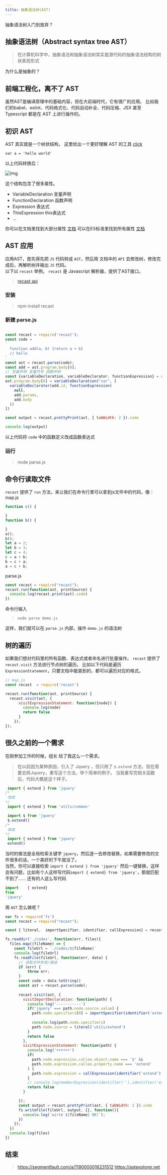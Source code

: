 ```yaml
---
title: 抽象语法树(AST)
---
```

抽象语法树入门到放弃？

## 抽象语法树（Abstract syntax tree AST）

> 在计算机科学中，抽象语法和抽象语法树其实是源代码的抽象语法结构的树状表现形式

为什么是抽象的？

## 前端工程化，离不了 AST

虽然AST是编译原理中的基础内容，但在大前端时代，它有很广的应用。
比如我们的babel、eslint、代码格式化、代码自动补全、代码压缩、JSX 甚至 Typescript 都是在 AST 上进行操作的。

## 初识 AST

AST 其实就是一个树状结构，
这里给出一个更好理解 AST 的工具 [click](https://astexplorer.net/)

`var a = 'hello world'`

以上代码转换后：  

![img](../../../../imgs/1.jpg)  

这个结构包含了很多属性。  
- VariableDeclaration 变量声明
- FunctionDeclaration 函数声明
- Expression 表达式
- ThisExpression this表达式
- ...

你可以在文档里找到大部分属性 [文档](https://developer.mozilla.org/en-US/docs/Mozilla/Projects/SpiderMonkey/Parser_API#Node_objects)
可以在ES标准里找到所有属性 [文档](https://github.com/estree/estree)

## AST 应用  
应用AST，首先得先把 `JS` 代码转成 `AST`，然后用 文档中的 `API` 去修改树，修改完成后，再解析树并输出 `JS` 代码。  
以下以 `recast` 举例。
`recast` 是 Javascript 解析器，提供了AST接口。  

> [recast api](https://github.com/benjamn/ast-types/blob/master/def/core.ts)
### 安装 
> npm install recast
### 新建 parse.js

```Javascript

const recast = require('recast');
const code = 
` 
  function add(a, b) {return a + b}
  // hello
`
const ast = recast.parse(code);
const add = ast.program.body[0];
// 变量声明 变量符号 函数声明
const {variableDeclaration, variableDeclarator, functionExpression} = recast.types.builders;
ast.program.body[0] = variableDeclaration("var", [
  variableDeclarator(add.id, functionExpression(
    null,
    add.params,
    add.body
  ))
])

const output = recast.prettyPrint(ast, { tabWidth: 2 }).code

console.log(output)
```
以上代码将 `code` 中的函数定义改成函数表达式

### 运行
> node parse.js

## 命令行读取文件

`recast` 提供了 `run` 方法，来让我们在命令行里可以拿到js文件中的代码，像：
map.js
```javascript
function c() {

}
function b() {

}
a();
b();
let a = 2;
let b = 3;
let c = 4;
c = a + b;
b = c + a;
a = c + b;
```
parse.js

```javascript
const recast = require("recast");
recast.run(function(ast, printSource) {
  console.log(recast.print(ast).code)
})
```
命令行输入  
> `node parse demo.js`  

这样，我们就可以在 `parse.js` 内部，操作 `demo.js` 的语法树
## 树的遍历

如果我们想对代码里的所有函数、表达式或者命名进行批量操作。 `recast` 提供了 `recast.visit` 方法进行节点树的遍历。
比如以下代码是遍历 `ExpressionStatement`，只要文档中能查到的，都可以遍历对应的格式。
```javascript 
// map.js
const recast  = require('recast')

recast.run(function(ast, printSource) {
  recast.visit(ast, {
      visitExpressionStatement: function({node}) {
        console.log(node)
        return false
      }
    });
});
```
## 很久之前的一个需求

在刚参加工作的时候，组长 给了我这么一个需求。

> 在以前因为某种原因，引入了 Jquery ，但只用了 `$.extend` 方法，现在需要去除Jquery，重写这个方法。举个简单的例子。
当我重写完相关函数后，代码大概是这个样子。  

```javascript
 import { extend } from 'jquery'
/*
 改成
*/
 import { extend } from 'utils/common'

 import $ from 'jquery'
 $.extend()
/*
 改成
*/
 import { extend } from 'jquery'
 extend()

```

当时的做法是全局检索关键字 `jquery`，然后逐一去修改替换，如果需要修改的文件很多的话，一个美好的下午就没了。  
当然，你可以直接检索 `import { extend } from 'jquery'` 然后一键替换，这样会有问题，比如有个人这样写代码`import { extend} from 'jquery'`，那就匹配不到了......
还有的人这么写代码


```javascript
import    { extend} 
from     
'jquery'
```
用 `AST` 怎么做呢？


```javascript
var fs = require('fs')
const recast = require("recast");

const { literal,  importSpecifier, identifier, callExpression} = recast.types.builders;

fs.readdir('./codes', function(err, files){
  files.map((fileName) => {
    const fileUrl = `./codes/${fileName}`
    console.log(fileUrl)
    fs.readFile(fileUrl, function(err, data) {
      // 读取文件失败/错误
      if (err) {
          throw err;
      }
      const code = data.toString()
      const ast = recast.parse(code);
    
      recast.visit(ast, {
        visitImportDeclaration: function(path) {
          console.log('-----------')
          if('jquery' === path.node.source.value) {
            path.node.specifiers[0] = importSpecifier(identifier('extend'))
            
            console.log(path.node.specifiers)
            path.node.source = literal('utils/extend')
          }
          return false
        },
        visitExpressionStatement: function(path) {
          console.log('++++++')
          if(
            path.node.expression.callee.object.name === '$' &&
            path.node.expression.callee.property.name === 'extend'
          ) {
            path.node.expression = callExpression(identifier('extend'), path.node.expression.arguments)
          }
          // console.log(memberExpression(identifier(''),identifier('extend'), false))
          return false
        }

      });
      const output = recast.prettyPrint(ast, { tabWidth: 2 }).code
      fs.writeFile(fileUrl, output, {}, function(){
        console.log(`wirte ${fileName} OK!`);
      })
    });
  })
  console.log(files)
})

```

## 结束
> https://segmentfault.com/a/1190000016231512
> https://astexplorer.net